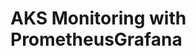 # AKS Monitoring with PrometheusGrafana                                                                    
